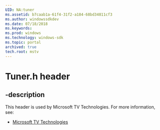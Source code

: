 ```yaml
---
UID: NA:tuner
ms.assetid: b7caab1a-61f4-31f2-a184-68bd34811cf3
ms.author: windowssdkdev
ms.date: 07/18/2018
ms.keywords: 
ms.prod: windows
ms.technology: windows-sdk
ms.topic: portal
archived: true
tech.root: mstv
---
```


# Tuner.h header


## -description


This header is used by Microsoft TV Technologies. For more information, see:

- [Microsoft TV Technologies](../_mstv)
